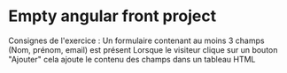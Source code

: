 # Empty angular front project


Consignes de l'exercice :
        Un formulaire contenant au moins 3 champs (Nom, prénom, email) est présent
        Lorsque le visiteur clique sur un bouton "Ajouter" cela ajoute le contenu des champs dans un tableau HTML

